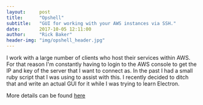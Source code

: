 ```yaml
---
layout:     post
title:      "Opshell"
subtitle:   "GUI for working with your AWS instances via SSH."
date:       2017-10-05 12:11:00
author:     "Rick Baker"
header-img: "img/opshell_header.jpg"
---
```


I work with a large number of clients who host their services within AWS.   For that reason I'm constantly having to login to the AWS console to get the IP and key of the server that I want to connect as.     In the past I had a small ruby script that I was using to assist with this.   I recently decided to ditch that and write an actual GUI for it while I was trying to learn Electron.

More details can be found [here](/ophshell)

